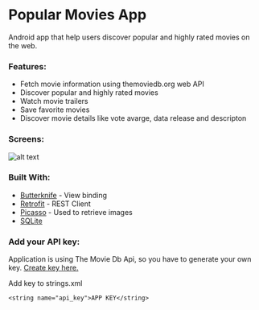 # Popular Movies App

Android app that help users discover popular and highly rated movies on the web. 

### Features:

- Fetch movie information using themoviedb.org web API
- Discover popular and highly rated movies
- Watch movie trailers 
- Save favorite movies 
- Discover movie details like vote avarge, data release and descripton


### Screens:

![alt text](https://image.ibb.co/iCAsvA/Dribbble.png)




### Built With:

* [Butterknife](http://jakewharton.github.io/butterknife/) - View binding
* [Retrofit](http://square.github.io/retrofit/) - REST Client 
* [Picasso](http://square.github.io/picasso/) - Used to retrieve images
* [SQLite](https://www.sqlite.org/index.html) 


### Add your API key:

Application is using The Movie Db Api, so you have to generate your own key. [Create key here.](https://developers.themoviedb.org/3/getting-started/introduction)

Add key to strings.xml
```
<string name="api_key">APP KEY</string>
```




